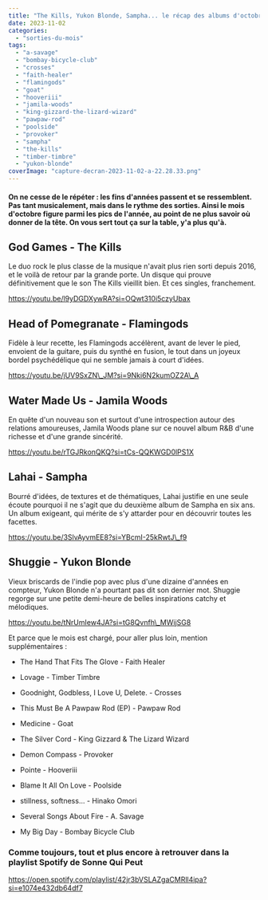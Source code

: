 ```yaml
---
title: "The Kills, Yukon Blonde, Sampha... le récap des albums d'octobre 2023"
date: 2023-11-02
categories: 
  - "sorties-du-mois"
tags: 
  - "a-savage"
  - "bombay-bicycle-club"
  - "crosses"
  - "faith-healer"
  - "flamingods"
  - "goat"
  - "hooveriii"
  - "jamila-woods"
  - "king-gizzard-the-lizard-wizard"
  - "pawpaw-rod"
  - "poolside"
  - "provoker"
  - "sampha"
  - "the-kills"
  - "timber-timbre"
  - "yukon-blonde"
coverImage: "capture-decran-2023-11-02-a-22.28.33.png"
---
```


#### On ne cesse de le répéter : les fins d'années passent et se ressemblent. Pas tant musicalement, mais dans le rythme des sorties. Ainsi le mois d'octobre figure parmi les pics de l'année, au point de ne plus savoir où donner de la tête. On vous sert tout ça sur la table, y'a plus qu'à.

<!--more-->

## God Games - The Kills

Le duo rock le plus classe de la musique n'avait plus rien sorti depuis 2016, et le voilà de retour par la grande porte. Un disque qui prouve définitivement que le son The Kills vieillit bien. Et ces singles, franchement.

https://youtu.be/l9yDGDXywRA?si=OQwt310i5czyUbax

## Head of Pomegranate - Flamingods

Fidèle à leur recette, les Flamingods accélèrent, avant de lever le pied, envoient de la guitare, puis du synthé en fusion, le tout dans un joyeux bordel psychédélique qui ne semble jamais à court d'idées.

https://youtu.be/jUV9SxZN\_JM?si=9Nki6N2kumOZ2A\_A

## Water Made Us - Jamila Woods

En quête d'un nouveau son et surtout d'une introspection autour des relations amoureuses, Jamila Woods plane sur ce nouvel album R&B d'une richesse et d'une grande sincérité.

https://youtu.be/rTGJRkonQKQ?si=tCs-QQKWGD0lPS1X

## Lahai - Sampha

Bourré d'idées, de textures et de thématiques, Lahai justifie en une seule écoute pourquoi il ne s'agit que du deuxième album de Sampha en six ans. Un album exigeant, qui mérite de s'y attarder pour en découvrir toutes les facettes.

https://youtu.be/3SlvAyvmEE8?si=YBcmI-25kRwtJ\_f9

## Shuggie - Yukon Blonde

Vieux briscards de l'indie pop avec plus d'une dizaine d'années en compteur, Yukon Blonde n'a pourtant pas dit son dernier mot. Shuggie regorge sur une petite demi-heure de belles inspirations catchy et mélodiques.

https://youtu.be/tNrUmIew4JA?si=tG8Qvnfh\_MWijSG8

Et parce que le mois est chargé, pour aller plus loin, mention supplémentaires :

- The Hand That Fits The Glove - Faith Healer

- Lovage - Timber Timbre

- Goodnight, Godbless, I Love U, Delete. - Crosses

- This Must Be A Pawpaw Rod (EP) - Pawpaw Rod

- Medicine - Goat

- The Silver Cord - King Gizzard & The Lizard Wizard

- Demon Compass - Provoker

- Pointe - Hooveriii

- Blame It All On Love - Poolside

- stillness, softness... - Hinako Omori

- Several Songs About Fire - A. Savage

- My Big Day - Bombay Bicycle Club

### Comme toujours, tout et plus encore à retrouver dans la playlist Spotify de Sonne Qui Peut

https://open.spotify.com/playlist/42jr3bVSLAZgaCMRll4ipa?si=e1074e432db64df7
